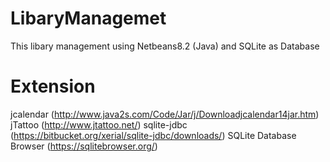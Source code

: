 # LibaryManagemet
This libary management using Netbeans8.2 (Java) and SQLite as Database

# Extension
jcalendar (http://www.java2s.com/Code/Jar/j/Downloadjcalendar14jar.htm)
jTattoo (http://www.jtattoo.net/)
sqlite-jdbc (https://bitbucket.org/xerial/sqlite-jdbc/downloads/)
SQLite Database Browser (https://sqlitebrowser.org/)
